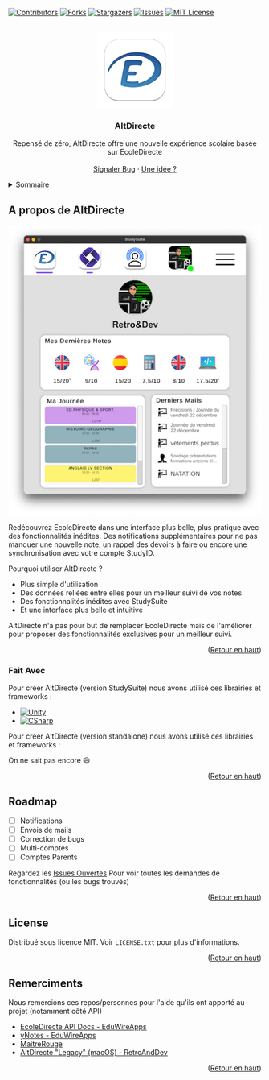 <!-- Improved compatibility of back to top link: See: https://github.com/othneildrew/Best-README-Template/pull/73 -->
<a name="readme-top"></a>
<!--
*** Thanks for checking out the Best-README-Template. If you have a suggestion
*** that would make this better, please fork the repo and create a pull request
*** or simply open an issue with the tag "enhancement".
*** Don't forget to give the project a star!
*** Thanks again! Now go create something AMAZING! :D
-->



<!-- PROJECT SHIELDS -->
<!--
*** I'm using markdown "reference style" links for readability.
*** Reference links are enclosed in brackets [ ] instead of parentheses ( ).
*** See the bottom of this document for the declaration of the reference variables
*** for contributors-url, forks-url, etc. This is an optional, concise syntax you may use.
*** https://www.markdownguide.org/basic-syntax/#reference-style-links
-->
[![Contributors][contributors-shield]][contributors-url]
[![Forks][forks-shield]][forks-url]
[![Stargazers][stars-shield]][stars-url]
[![Issues][issues-shield]][issues-url]
[![MIT License][license-shield]][license-url]



<!-- PROJECT LOGO -->
<br />
<div align="center">
  <a href="https://github.com/StudySuite/AltDirecte">
    <img src="images/logo.png" alt="Logo" width="150" height="150">
  </a>

  <h3 align="center">AltDirecte</h3>

  <p align="center">
    Repensé de zéro, AltDirecte offre une nouvelle expérience scolaire basée sur EcoleDirecte
    <br />
    <br />
    <a href="https://github.com/StudySuite/AltDirecte/issues">Signaler Bug</a>
    ·
    <a href="https://github.com/StudySuite/AltDirecte/issues">Une idée ?</a>
  </p>
</div>



<!-- TABLE OF CONTENTS -->
<details>
  <summary>Sommaire</summary>
  <ol>
    <li>
      <a href="#a-propos-de-altdirecte">A propos de AltDirecte</a>
      <ul>
        <li><a href="#fait-avec">Fait avec</a></li>
      </ul>
    </li>
    <li><a href="#roadmap">Roadmap</a></li>
    <li><a href="#license">License</a></li>
    <li><a href="#remerciments">Remerciments</a></li>
  </ol>
</details>



<!-- ABOUT THE PROJECT -->
## A propos de AltDirecte

[![AltDirecte - Page d'acceuil][product-screenshot]](https://studysuite.fr)

Redécouvrez EcoleDirecte dans une interface plus belle, plus pratique avec des fonctionnalités inédites. Des notifications supplémentaires pour ne pas manquer une nouvelle note, un rappel des devoirs à faire ou encore une synchronisation avec votre compte StudyID. 

Pourquoi utiliser AltDirecte ?
* Plus simple d'utilisation
* Des données reliées entre elles pour un meilleur suivi de vos notes
* Des fonctionnalités inédites avec StudySuite
* Et une interface plus belle et intuitive

AltDirecte n'a pas pour but de remplacer EcoleDirecte mais de l'améliorer pour proposer des fonctionnalités exclusives pour un meilleur suivi. 

<p align="right">(<a href="#readme-top">Retour en haut</a>)</p>



### Fait Avec

Pour créer AltDirecte (version StudySuite) nous avons utilisé ces librairies et frameworks :

* [![Unity][Unity]][Unity-url]
* [![CSharp][CSharp]][CSharp-url]

Pour créer AltDirecte (version standalone) nous avons utilisé ces librairies et frameworks :

On ne sait pas encore :smile:

<p align="right">(<a href="#readme-top">Retour en haut</a>)</p>


<!-- ROADMAP -->
## Roadmap

- [ ] Notifications
- [ ] Envois de mails
- [ ] Correction de bugs
- [ ] Multi-comptes
- [ ] Comptes Parents

Regardez les [Issues Ouvertes](https://github.com/StudySuite/AltDirecte/issues) Pour voir toutes les demandes de fonctionnalités (ou les bugs trouvés)

<p align="right">(<a href="#readme-top">Retour en haut</a>)</p>



<!-- LICENSE -->
## License

Distribué sous licence MIT. Voir `LICENSE.txt` pour plus d'informations.

<p align="right">(<a href="#readme-top">Retour en haut</a>)</p>





<!-- ACKNOWLEDGMENTS -->
## Remerciments

Nous remercions ces repos/personnes pour l'aide qu'ils ont apporté au projet (notamment côté API)

* [EcoleDirecte API Docs - EduWireApps](https://github.com/EduWireApps/ecoledirecte-api-docs)
* [yNotes - EduWireApps](https://github.com/EduWireApps/ynotes)
* [MaitreRouge](https://github.com/MaitreRouge/)
* [AltDirecte "Legacy" (macOS) - RetroAndDev](https://github.com/RetroAndDev/AltDirecte/)

<p align="right">(<a href="#readme-top">Retour en haut</a>)</p>



<!-- MARKDOWN LINKS & IMAGES -->
<!-- https://www.markdownguide.org/basic-syntax/#reference-style-links -->
[Unity]: https://img.shields.io/badge/Unity-100000?style=for-the-badge&logo=unity&logoColor=white
[Unity-url]: https://unity.com
[CSharp]: https://img.shields.io/badge/C%23-239120?style=for-the-badge&logo=c-sharp&logoColor=white
[CSharp-url]: https://fr.wikipedia.org/wiki/C_Sharp

[contributors-shield]: https://img.shields.io/github/contributors/StudySuite/AltDirecte.svg?style=for-the-badge
[contributors-url]: https://github.com/StudySuite/AltDirecte/graphs/contributors
[forks-shield]: https://img.shields.io/github/forks/StudySuite/AltDirecte.svg?style=for-the-badge
[forks-url]: https://github.com/StudySuite/AltDirecte/network/members
[stars-shield]: https://img.shields.io/github/stars/StudySuite/AltDirecte.svg?style=for-the-badge
[stars-url]: https://github.com/StudySuite/AltDirecte/stargazers
[issues-shield]: https://img.shields.io/github/issues/StudySuite/AltDirecte.svg?style=for-the-badge
[issues-url]: https://github.com/StudySuite/AltDirecte/issues
[license-shield]: https://img.shields.io/github/license/StudySuite/AltDirecte.svg?style=for-the-badge
[license-url]: https://github.com/StudySuite/AltDirecte/blob/master/LICENSE.txt
[product-screenshot]: images/screenshot.png
